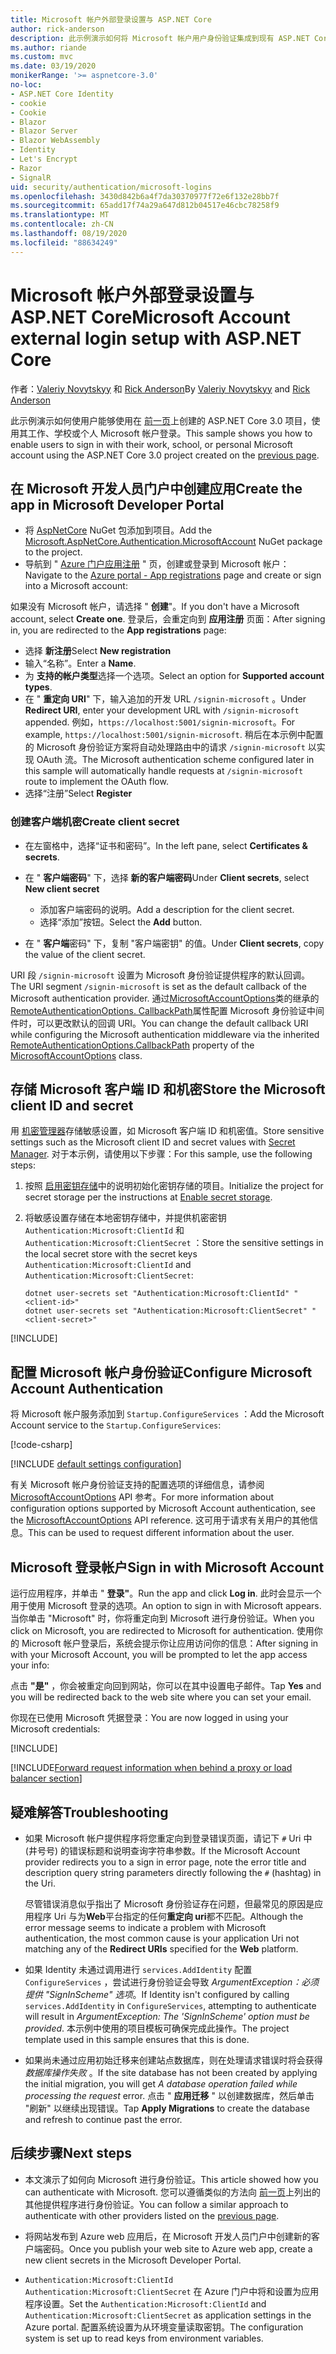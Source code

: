 ```yaml
---
title: Microsoft 帐户外部登录设置与 ASP.NET Core
author: rick-anderson
description: 此示例演示如何将 Microsoft 帐户用户身份验证集成到现有 ASP.NET Core 应用中。
ms.author: riande
ms.custom: mvc
ms.date: 03/19/2020
monikerRange: '>= aspnetcore-3.0'
no-loc:
- ASP.NET Core Identity
- cookie
- Cookie
- Blazor
- Blazor Server
- Blazor WebAssembly
- Identity
- Let's Encrypt
- Razor
- SignalR
uid: security/authentication/microsoft-logins
ms.openlocfilehash: 3430d842b6a4f7da30370977f72e6f132e28bb7f
ms.sourcegitcommit: 65add17f74a29a647d812b04517e46cbc78258f9
ms.translationtype: MT
ms.contentlocale: zh-CN
ms.lasthandoff: 08/19/2020
ms.locfileid: "88634249"
---
```

# <a name="microsoft-account-external-login-setup-with-aspnet-core"></a><span data-ttu-id="191a8-103">Microsoft 帐户外部登录设置与 ASP.NET Core</span><span class="sxs-lookup"><span data-stu-id="191a8-103">Microsoft Account external login setup with ASP.NET Core</span></span>

<span data-ttu-id="191a8-104">作者：[Valeriy Novytskyy](https://github.com/01binary) 和 [Rick Anderson](https://twitter.com/RickAndMSFT)</span><span class="sxs-lookup"><span data-stu-id="191a8-104">By [Valeriy Novytskyy](https://github.com/01binary) and [Rick Anderson](https://twitter.com/RickAndMSFT)</span></span>

<span data-ttu-id="191a8-105">此示例演示如何使用户能够使用在 [前一页](xref:security/authentication/social/index)上创建的 ASP.NET Core 3.0 项目，使用其工作、学校或个人 Microsoft 帐户登录。</span><span class="sxs-lookup"><span data-stu-id="191a8-105">This sample shows you how to enable users to sign in with their work, school, or personal Microsoft account using the ASP.NET Core 3.0 project created on the [previous page](xref:security/authentication/social/index).</span></span>

## <a name="create-the-app-in-microsoft-developer-portal"></a><span data-ttu-id="191a8-106">在 Microsoft 开发人员门户中创建应用</span><span class="sxs-lookup"><span data-stu-id="191a8-106">Create the app in Microsoft Developer Portal</span></span>

* <span data-ttu-id="191a8-107">将 [AspNetCore](https://www.nuget.org/packages/Microsoft.AspNetCore.Authentication.MicrosoftAccount/) NuGet 包添加到项目。</span><span class="sxs-lookup"><span data-stu-id="191a8-107">Add the [Microsoft.AspNetCore.Authentication.MicrosoftAccount](https://www.nuget.org/packages/Microsoft.AspNetCore.Authentication.MicrosoftAccount/) NuGet package to the project.</span></span>
* <span data-ttu-id="191a8-108">导航到 " [Azure 门户应用注册](https://go.microsoft.com/fwlink/?linkid=2083908) " 页，创建或登录到 Microsoft 帐户：</span><span class="sxs-lookup"><span data-stu-id="191a8-108">Navigate to the [Azure portal - App registrations](https://go.microsoft.com/fwlink/?linkid=2083908) page and create or sign into a Microsoft account:</span></span>

<span data-ttu-id="191a8-109">如果没有 Microsoft 帐户，请选择 " **创建**"。</span><span class="sxs-lookup"><span data-stu-id="191a8-109">If you don't have a Microsoft account, select **Create one**.</span></span> <span data-ttu-id="191a8-110">登录后，会重定向到 **应用注册** 页面：</span><span class="sxs-lookup"><span data-stu-id="191a8-110">After signing in, you are redirected to the **App registrations** page:</span></span>

* <span data-ttu-id="191a8-111">选择 **新注册**</span><span class="sxs-lookup"><span data-stu-id="191a8-111">Select **New registration**</span></span>
* <span data-ttu-id="191a8-112">输入“名称”。</span><span class="sxs-lookup"><span data-stu-id="191a8-112">Enter a **Name**.</span></span>
* <span data-ttu-id="191a8-113">为 **支持的帐户类型**选择一个选项。</span><span class="sxs-lookup"><span data-stu-id="191a8-113">Select an option for **Supported account types**.</span></span>  <!-- Accounts for any org work with MS domain accounts. Most folks probably want the last option, personal MS accounts. It took 24 hours after setting this up for the keys to work -->
* <span data-ttu-id="191a8-114">在 " **重定向 URI**" 下，输入追加的开发 URL `/signin-microsoft` 。</span><span class="sxs-lookup"><span data-stu-id="191a8-114">Under **Redirect URI**, enter your development URL with `/signin-microsoft` appended.</span></span> <span data-ttu-id="191a8-115">例如，`https://localhost:5001/signin-microsoft`。</span><span class="sxs-lookup"><span data-stu-id="191a8-115">For example, `https://localhost:5001/signin-microsoft`.</span></span> <span data-ttu-id="191a8-116">稍后在本示例中配置的 Microsoft 身份验证方案将自动处理路由中的请求 `/signin-microsoft` 以实现 OAuth 流。</span><span class="sxs-lookup"><span data-stu-id="191a8-116">The Microsoft authentication scheme configured later in this sample will automatically handle requests at `/signin-microsoft` route to implement the OAuth flow.</span></span>
* <span data-ttu-id="191a8-117">选择“注册”</span><span class="sxs-lookup"><span data-stu-id="191a8-117">Select **Register**</span></span>

### <a name="create-client-secret"></a><span data-ttu-id="191a8-118">创建客户端机密</span><span class="sxs-lookup"><span data-stu-id="191a8-118">Create client secret</span></span>

* <span data-ttu-id="191a8-119">在左窗格中，选择“证书和密码”。</span><span class="sxs-lookup"><span data-stu-id="191a8-119">In the left pane, select **Certificates & secrets**.</span></span>
* <span data-ttu-id="191a8-120">在 " **客户端密码**" 下，选择 **新的客户端密码**</span><span class="sxs-lookup"><span data-stu-id="191a8-120">Under **Client secrets**, select **New client secret**</span></span>

  * <span data-ttu-id="191a8-121">添加客户端密码的说明。</span><span class="sxs-lookup"><span data-stu-id="191a8-121">Add a description for the client secret.</span></span>
  * <span data-ttu-id="191a8-122">选择“添加”按钮。</span><span class="sxs-lookup"><span data-stu-id="191a8-122">Select the **Add** button.</span></span>

* <span data-ttu-id="191a8-123">在 " **客户端**密码" 下，复制 "客户端密钥" 的值。</span><span class="sxs-lookup"><span data-stu-id="191a8-123">Under **Client secrets**, copy the value of the client secret.</span></span>

<span data-ttu-id="191a8-124">URI 段 `/signin-microsoft` 设置为 Microsoft 身份验证提供程序的默认回调。</span><span class="sxs-lookup"><span data-stu-id="191a8-124">The URI segment `/signin-microsoft` is set as the default callback of the Microsoft authentication provider.</span></span> <span data-ttu-id="191a8-125">通过[MicrosoftAccountOptions](/dotnet/api/microsoft.aspnetcore.authentication.microsoftaccount.microsoftaccountoptions)类的继承的[RemoteAuthenticationOptions. CallbackPath](/dotnet/api/microsoft.aspnetcore.authentication.remoteauthenticationoptions.callbackpath)属性配置 Microsoft 身份验证中间件时，可以更改默认的回调 URI。</span><span class="sxs-lookup"><span data-stu-id="191a8-125">You can change the default callback URI while configuring the Microsoft authentication middleware via the inherited [RemoteAuthenticationOptions.CallbackPath](/dotnet/api/microsoft.aspnetcore.authentication.remoteauthenticationoptions.callbackpath) property of the [MicrosoftAccountOptions](/dotnet/api/microsoft.aspnetcore.authentication.microsoftaccount.microsoftaccountoptions) class.</span></span>

## <a name="store-the-microsoft-client-id-and-secret"></a><span data-ttu-id="191a8-126">存储 Microsoft 客户端 ID 和机密</span><span class="sxs-lookup"><span data-stu-id="191a8-126">Store the Microsoft client ID and secret</span></span>

<span data-ttu-id="191a8-127">用 [机密管理器](xref:security/app-secrets)存储敏感设置，如 Microsoft 客户端 ID 和机密值。</span><span class="sxs-lookup"><span data-stu-id="191a8-127">Store sensitive settings such as the Microsoft client ID and secret values with [Secret Manager](xref:security/app-secrets).</span></span> <span data-ttu-id="191a8-128">对于本示例，请使用以下步骤：</span><span class="sxs-lookup"><span data-stu-id="191a8-128">For this sample, use the following steps:</span></span>

1. <span data-ttu-id="191a8-129">按照 [启用密钥存储](xref:security/app-secrets#enable-secret-storage)中的说明初始化密钥存储的项目。</span><span class="sxs-lookup"><span data-stu-id="191a8-129">Initialize the project for secret storage per the instructions at [Enable secret storage](xref:security/app-secrets#enable-secret-storage).</span></span>
1. <span data-ttu-id="191a8-130">将敏感设置存储在本地密钥存储中，并提供机密密钥 `Authentication:Microsoft:ClientId` 和 `Authentication:Microsoft:ClientSecret` ：</span><span class="sxs-lookup"><span data-stu-id="191a8-130">Store the sensitive settings in the local secret store with the secret keys `Authentication:Microsoft:ClientId` and `Authentication:Microsoft:ClientSecret`:</span></span>

    ```dotnetcli
    dotnet user-secrets set "Authentication:Microsoft:ClientId" "<client-id>"
    dotnet user-secrets set "Authentication:Microsoft:ClientSecret" "<client-secret>"
    ```

[!INCLUDE[](~/includes/environmentVarableColon.md)]

## <a name="configure-microsoft-account-authentication"></a><span data-ttu-id="191a8-131">配置 Microsoft 帐户身份验证</span><span class="sxs-lookup"><span data-stu-id="191a8-131">Configure Microsoft Account Authentication</span></span>

<span data-ttu-id="191a8-132">将 Microsoft 帐户服务添加到 `Startup.ConfigureServices` ：</span><span class="sxs-lookup"><span data-stu-id="191a8-132">Add the Microsoft Account service to the `Startup.ConfigureServices`:</span></span>

[!code-csharp[](~/security/authentication/social/social-code/3.x/StartupMS3x.cs?name=snippet&highlight=10-14)]

[!INCLUDE [default settings configuration](includes/default-settings.md)]

<span data-ttu-id="191a8-133">有关 Microsoft 帐户身份验证支持的配置选项的详细信息，请参阅 [MicrosoftAccountOptions](/dotnet/api/microsoft.aspnetcore.builder.microsoftaccountoptions) API 参考。</span><span class="sxs-lookup"><span data-stu-id="191a8-133">For more information about configuration options supported by Microsoft Account authentication, see the [MicrosoftAccountOptions](/dotnet/api/microsoft.aspnetcore.builder.microsoftaccountoptions) API reference.</span></span> <span data-ttu-id="191a8-134">这可用于请求有关用户的其他信息。</span><span class="sxs-lookup"><span data-stu-id="191a8-134">This can be used to request different information about the user.</span></span>

## <a name="sign-in-with-microsoft-account"></a><span data-ttu-id="191a8-135">Microsoft 登录帐户</span><span class="sxs-lookup"><span data-stu-id="191a8-135">Sign in with Microsoft Account</span></span>

<span data-ttu-id="191a8-136">运行应用程序，并单击 " **登录"**。</span><span class="sxs-lookup"><span data-stu-id="191a8-136">Run the app and click **Log in**.</span></span> <span data-ttu-id="191a8-137">此时会显示一个用于使用 Microsoft 登录的选项。</span><span class="sxs-lookup"><span data-stu-id="191a8-137">An option to sign in with Microsoft appears.</span></span> <span data-ttu-id="191a8-138">当你单击 "Microsoft" 时，你将重定向到 Microsoft 进行身份验证。</span><span class="sxs-lookup"><span data-stu-id="191a8-138">When you click on Microsoft, you are redirected to Microsoft for authentication.</span></span> <span data-ttu-id="191a8-139">使用你的 Microsoft 帐户登录后，系统会提示你让应用访问你的信息：</span><span class="sxs-lookup"><span data-stu-id="191a8-139">After signing in with your Microsoft Account, you will be prompted to let the app access your info:</span></span>

<span data-ttu-id="191a8-140">点击 **"是"** ，你会被重定向回到网站，你可以在其中设置电子邮件。</span><span class="sxs-lookup"><span data-stu-id="191a8-140">Tap **Yes** and you will be redirected back to the web site where you can set your email.</span></span>

<span data-ttu-id="191a8-141">你现在已使用 Microsoft 凭据登录：</span><span class="sxs-lookup"><span data-stu-id="191a8-141">You are now logged in using your Microsoft credentials:</span></span>

[!INCLUDE[](includes/chain-auth-providers.md)]

[!INCLUDE[Forward request information when behind a proxy or load balancer section](includes/forwarded-headers-middleware.md)]

## <a name="troubleshooting"></a><span data-ttu-id="191a8-142">疑难解答</span><span class="sxs-lookup"><span data-stu-id="191a8-142">Troubleshooting</span></span>

* <span data-ttu-id="191a8-143">如果 Microsoft 帐户提供程序将您重定向到登录错误页面，请记下 `#` Uri 中 (井号号) 的错误标题和说明查询字符串参数。</span><span class="sxs-lookup"><span data-stu-id="191a8-143">If the Microsoft Account provider redirects you to a sign in error page, note the error title and description query string parameters directly following the `#` (hashtag) in the Uri.</span></span>

  <span data-ttu-id="191a8-144">尽管错误消息似乎指出了 Microsoft 身份验证存在问题，但最常见的原因是应用程序 Uri 与为**Web**平台指定的任何**重定向 uri**都不匹配。</span><span class="sxs-lookup"><span data-stu-id="191a8-144">Although the error message seems to indicate a problem with Microsoft authentication, the most common cause is your application Uri not matching any of the **Redirect URIs** specified for the **Web** platform.</span></span>
* <span data-ttu-id="191a8-145">如果 Identity 未通过调用进行 `services.AddIdentity` 配置 `ConfigureServices` ，尝试进行身份验证会导致 *ArgumentException：必须提供 "SignInScheme" 选项*。</span><span class="sxs-lookup"><span data-stu-id="191a8-145">If Identity isn't configured by calling `services.AddIdentity` in `ConfigureServices`, attempting to authenticate will result in *ArgumentException: The 'SignInScheme' option must be provided*.</span></span> <span data-ttu-id="191a8-146">本示例中使用的项目模板可确保完成此操作。</span><span class="sxs-lookup"><span data-stu-id="191a8-146">The project template used in this sample ensures that this is done.</span></span>
* <span data-ttu-id="191a8-147">如果尚未通过应用初始迁移来创建站点数据库，则在处理请求错误时将会获得 *数据库操作失败* 。</span><span class="sxs-lookup"><span data-stu-id="191a8-147">If the site database has not been created by applying the initial migration, you will get *A database operation failed while processing the request* error.</span></span> <span data-ttu-id="191a8-148">点击 " **应用迁移** " 以创建数据库，然后单击 "刷新" 以继续出现错误。</span><span class="sxs-lookup"><span data-stu-id="191a8-148">Tap **Apply Migrations** to create the database and refresh to continue past the error.</span></span>

## <a name="next-steps"></a><span data-ttu-id="191a8-149">后续步骤</span><span class="sxs-lookup"><span data-stu-id="191a8-149">Next steps</span></span>

* <span data-ttu-id="191a8-150">本文演示了如何向 Microsoft 进行身份验证。</span><span class="sxs-lookup"><span data-stu-id="191a8-150">This article showed how you can authenticate with Microsoft.</span></span> <span data-ttu-id="191a8-151">您可以遵循类似的方法向 [前一页](xref:security/authentication/social/index)上列出的其他提供程序进行身份验证。</span><span class="sxs-lookup"><span data-stu-id="191a8-151">You can follow a similar approach to authenticate with other providers listed on the [previous page](xref:security/authentication/social/index).</span></span>

* <span data-ttu-id="191a8-152">将网站发布到 Azure web 应用后，在 Microsoft 开发人员门户中创建新的客户端密码。</span><span class="sxs-lookup"><span data-stu-id="191a8-152">Once you publish your web site to Azure web app, create a new client secrets in the Microsoft Developer Portal.</span></span>

* <span data-ttu-id="191a8-153">`Authentication:Microsoft:ClientId` `Authentication:Microsoft:ClientSecret` 在 Azure 门户中将和设置为应用程序设置。</span><span class="sxs-lookup"><span data-stu-id="191a8-153">Set the `Authentication:Microsoft:ClientId` and `Authentication:Microsoft:ClientSecret` as application settings in the Azure portal.</span></span> <span data-ttu-id="191a8-154">配置系统设置为从环境变量读取密钥。</span><span class="sxs-lookup"><span data-stu-id="191a8-154">The configuration system is set up to read keys from environment variables.</span></span>

